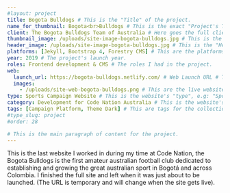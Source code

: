 ```yaml
---
#layout: project
title: Bogota Bulldogs # This is the "Title" of the project.
name_for_thumbnail: Bogota<br>Bulldogs # This is the exact "Project's Title" to use in the UI in the project's thumbnail (as per my old Portfolio 2021 design) as it required stuff like "<br/>" to render in two lines. (Will try to change this to use one single "Title").
client: The Bogota Bulldogs Team of Australia # Here goes the full client's company name.
thumbnail_image: /uploads/site-image-bogota-bulldogs.jpg # This is the "Thumbnail Image" shown in the Projects page or Home page themselves.
header_image: /uploads/site-image-bogota-bulldogs.jpg # This is the "Header Image" shown in the Project page itself.
platforms: [Jekyll, Bootstrap 4, Forestry CMS] # This are the platforms used to build the project, like "frameworks", "css-frameworks", "CMS's", "API's". (It was an array which I looped with liquid-code (now JS) to bring in the UI as so, e.g. "Jekyll · Bootstrap 4 · Forestry CMS").
year: 2019 # The project's launch year.
roles: Frontend development & CMS # The roles I had in the project.
web:
  launch_url: https://bogota-bulldogs.netlify.com/ # Web Launch URL # This is the full URL for the website's live version.
  images:
    - /uploads/site-web-bogota-bulldogs.png # This are the live website screenshots & images (it may have multiple values and was a markdown list, which I could loop over using liquid-code (now JS) to print in the UI. E.g. "- /uploads/site-web-bogota-bulldogs.png").
type: Sports Campaign Website # This is the website's "type", e.g: "Sports Campaign Website".
category: Development for Code Nation Australia # This is the website's "Category", e.g: "Development for Code Nation Australia".
tags: [Campaign Platform, Theme Dark] # This are tags for the collection. It may have multiple values. (It was an array in the Jekyll's site).
#type_slug: project
#order: 28

# This is the main paragraph of content for the project.
---
```


This is the last website I worked in during my time at Code Nation, the Bogota Bulldogs is the first amateur australian football club dedicated to establishing and growing the great australian sport in Bogotá and across Colombia. I finished the full site and left when it was just about to be launched. (The URL is temporary and will change when the site gets live).